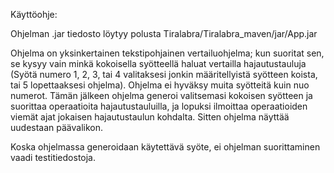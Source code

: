 Käyttöohje:

Ohjelman .jar tiedosto löytyy polusta Tiralabra/Tiralabra_maven/jar/App.jar

Ohjelma on yksinkertainen tekstipohjainen vertailuohjelma; kun suoritat sen, se kysyy vain minkä kokoisella syötteellä haluat vertailla hajautustauluja (Syötä numero 1, 2, 3, tai 4 valitaksesi jonkin määritellyistä syötteen koista, tai 5 lopettaaksesi ohjelma). Ohjelma ei hyväksy muita syötteitä kuin nuo numerot. Tämän jälkeen ohjelma generoi valitsemasi kokoisen syötteen ja suorittaa operaatioita hajautustauluilla, ja lopuksi ilmoittaa operaatioiden viemät ajat jokaisen hajautustaulun kohdalta. Sitten ohjelma näyttää uudestaan päävalikon.

Koska ohjelmassa generoidaan käytettävä syöte, ei ohjelman suorittaminen vaadi testitiedostoja.
